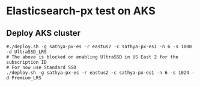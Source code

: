 # Elasticsearch-px test on AKS

## Deploy AKS cluster

```
#./deploy.sh -g sathya-px-es -r eastus2 -c sathya-px-es1 -n 6 -s 1000 -d UltraSSD_LRS
# The above is blocked on enabling UltraSSD in US East 2 for the subscription ID
# For now use Standard SSD
./deploy.sh -g sathya-px-es -r eastus2 -c sathya-px-es1 -n 6 -s 1024 -d Premium_LRS
```

